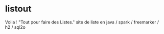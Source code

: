 # listout
Voila ! "Tout pour faire des Listes."
site de liste en java / spark / freemarker / h2 / sql2o
